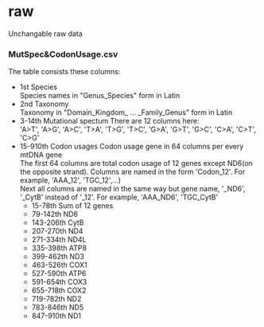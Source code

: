 # raw

Unchangable raw data

### MutSpec&CodonUsage.csv

The table consists these columns:
- 1st Species  
    Species names in "Genus_Species" form in Latin
- 2nd Taxonomy  
    Taxonomy in "Domain_Kingdom_ ... _Family_Genus" form in Latin
- 3-14th Mutational spectum
    There are 12 columns here:  
    'A>T', 'A>G', 'A>C', 'T>A', 'T>G', 'T>C', 'G>A', 'G>T', 'G>C', 'C>A', 'C>T', 'C>G'
- 15-910th Codon usages
    Codon usage gene in 64 columns per every mtDNA gene  
    The first 64 columns are total codon usage of 12 genes except ND6(on the opposite strand). Columns are named in the form 'Codon_12'. For example, 'AAA_12', 'TGC_12',...)  
    Next all columns are named in the same way but gene name, '_ND6', '_CytB' instead of '_12'. For example, 'AAA_ND6', 'TGC_CytB'
    - 15-78th   Sum of 12 genes
    - 79-142th  ND6 
    - 143-206th CytB
    - 207-270th ND4
    - 271-334th ND4L
    - 335-398th ATP8
    - 399-462th ND3
    - 463-526th COX1
    - 527-590th ATP6
    - 591-654th COX3
    - 655-718th COX2
    - 719-782th ND2
    - 783-846th ND5
    - 847-910th ND1